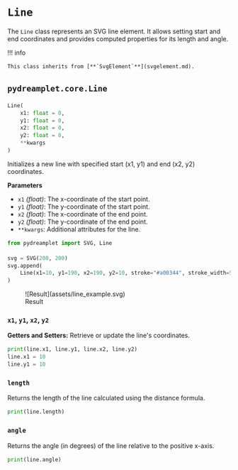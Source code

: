 # `Line`

The `Line` class represents an SVG line element. It allows setting start and end coordinates and provides computed properties for its length and angle.

!!! info

    This class inherits from [**`SvgElement`**](svgelement.md).

## <span class=class></span>`pydreamplet.core.Line`

```py
Line(
    x1: float = 0,
    y1: float = 0,
    x2: float = 0,
    y2: float = 0,
    **kwargs
)
```

Initializes a new line with specified start (x1, y1) and end (x2, y2) coordinates.

<span class="param">**Parameters**</span>

- `x1` *(float)*: The x-coordinate of the start point.
- `y1` *(float)*: The y-coordinate of the start point.
- `x2` *(float)*: The x-coordinate of the end point.
- `y2` *(float)*: The y-coordinate of the end point.
- `**kwargs`: Additional attributes for the line.

```py
from pydreamplet import SVG, Line

svg = SVG(200, 200)
svg.append(
    Line(x1=10, y1=190, x2=190, y2=10, stroke="#a00344", stroke_width=5)
)
```

<figure class="light-dark-bg" markdown="span">
  ![Result](assets/line_example.svg)
  <figcaption>Result</figcaption>
</figure>

### <span class="prop"></span>`x1`, `y1`, `x2`, `y2`

**Getters and Setters:** Retrieve or update the line's coordinates.

```py
print(line.x1, line.y1, line.x2, line.y2)
line.x1 = 10
line.y1 = 10
```

### <span class="prop"></span>`length`

Returns the length of the line calculated using the distance formula.

```py
print(line.length)
```

### <span class="prop"></span>`angle`

Returns the angle (in degrees) of the line relative to the positive x-axis.

```py
print(line.angle)
```
